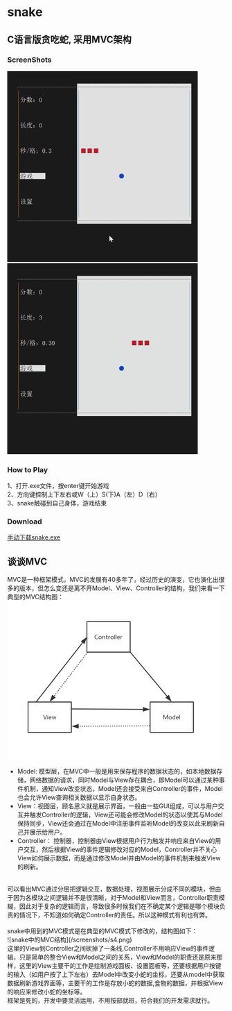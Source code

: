 # snake
## C语言版贪吃蛇, 采用MVC架构
### ScreenShots
![](/screenshots/s1.gif)
![](/screenshots/s2.gif)
### How to Play
1、打开.exe文件，按enter键开始游戏 <br>
2、方向键控制上下左右或W（上）S(下)A（左）D（右） <br>
3、snake触碰到自己身体，游戏结束 <br>
### Download
[手动下载snake.exe](https://github.com/rain9155/snake/blob/master/bin/Debug/snake.exe)

## 谈谈MVC
MVC是一种框架模式，MVC的发展有40多年了，经过历史的演变，它也演化出很多的版本，但怎么变还是离不开Model、View、Controller的结构，我们来看一下典型的MVC结构图：<br>
![典型的MVC结构图](/screenshots/s3.png)
* Model: 模型层，在MVC中一般是用来保存程序的数据状态的，如本地数据存储，网络数据的请求，同时Model与View存在耦合，即Model可以通过某种事件机制，通知View改变状态，Model还会接受来自Controller的事件，Model也会允许View查询相关数据以显示自身状态。
* View：视图层，顾名思义就是展示界面，一般由一些GUI组成，可以与用户交互并触发Controller的逻辑，View还可能会修改Model的状态以使其与Model保持同步，View还会通过在Model中注册事件监听Model的改变以此来刷新自己并展示给用户。
* Controller： 控制器，控制器由View根据用户行为触发并响应来自View的用户交互，然后根据View的事件逻辑修改对应的Model，Controller并不关心View如何展示数据，而是通过修改Model并由Model的事件机制来触发View的刷新。
<br>
可以看出MVC通过分层把逻辑交互，数据处理，视图展示分成不同的模块，但由于因为各模块之间逻辑并不是很清晰，对于Model和View而言，Controller职责模糊，因此对于复杂的逻辑而言，导致很多时候我们在不确定某个逻辑是哪个模块负责的情况下，不知道如何确定Controller的责任。所以这种模式有利也有弊。
<br><br>
snake中用到的MVC模式是在典型的MVC模式下修改的，结构图如下：<br>
![snake中的MVC结构](/screenshots/s4.png)
<br>
这里的View到Controller之间砍掉了一条线,Controller不用响应View的事件逻辑，只是简单的整合View和Model之间的关系，View和Model的职责还是原来那样，这里的View主要干的工作是绘制游戏面板、设置面板等，还要根据用户按键的输入（如用户按了上下左右）去Model中改变小蛇的坐标，还要从model中获取数据刷新游戏界面等，主要干的工作是存放小蛇的数据,食物的数据，并根据View的响应来修改小蛇的坐标等。
<br>
框架是死的，开发中要灵活运用，不用按部就班，符合我们的开发需求就行。
